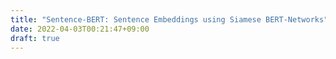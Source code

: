 ```yaml
---
title: "Sentence-BERT: Sentence Embeddings using Siamese BERT-Networks"
date: 2022-04-03T00:21:47+09:00
draft: true
---
```



